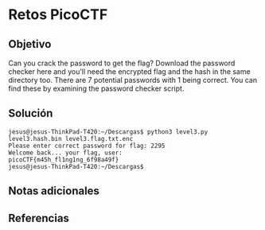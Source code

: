 # Retos PicoCTF


## Objetivo 

Can you crack the password to get the flag?
Download the password checker here and you'll need the encrypted flag and the hash in the same directory too.
There are 7 potential passwords with 1 being correct. You can find these by examining the password checker script.
## Solución 

```
jesus@jesus-ThinkPad-T420:~/Descargas$ python3 level3.py level3.hash.bin level3.flag.txt.enc 
Please enter correct password for flag: 2295
Welcome back... your flag, user:
picoCTF{m45h_fl1ng1ng_6f98a49f}
jesus@jesus-ThinkPad-T420:~/Descargas$ 

```

## Notas adicionales 

## Referencias 
